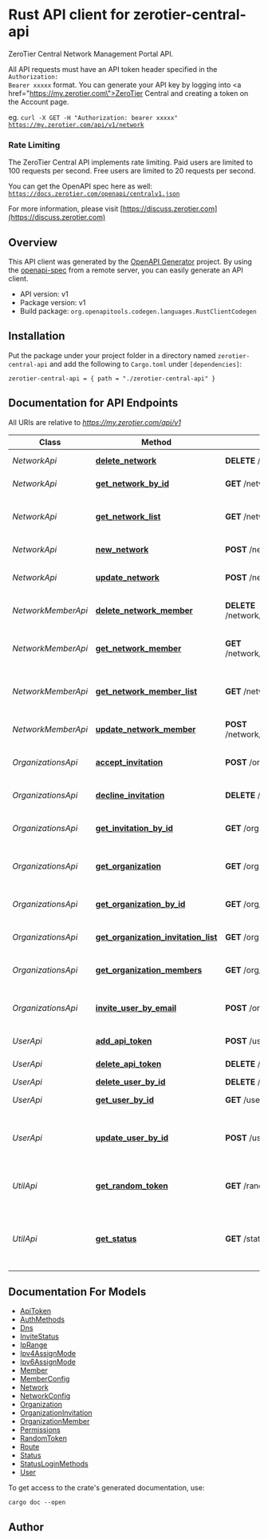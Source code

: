 # Rust API client for zerotier-central-api

ZeroTier Central Network Management Portal API.<p>All API requests must have an API token header specified in the <code>Authorization: Bearer xxxxx</code> format.  You can generate your API key by logging into <a href=\"https://my.zerotier.com\">ZeroTier Central</a> and creating a token on the Account page.</p><p>eg. <code>curl -X GET -H \"Authorization: bearer xxxxx\" https://my.zerotier.com/api/v1/network</code></p><p><h3>Rate Limiting</h3></p><p>The ZeroTier Central API implements rate limiting.  Paid users are limited to 100 requests per second.  Free users are limited to 20 requests per second.</p> <p> You can get the OpenAPI spec here as well: <code>https://docs.zerotier.com/openapi/centralv1.json</code></p>

For more information, please visit [https://discuss.zerotier.com](https://discuss.zerotier.com)

## Overview

This API client was generated by the [OpenAPI Generator](https://openapi-generator.tech) project.  By using the [openapi-spec](https://openapis.org) from a remote server, you can easily generate an API client.

- API version: v1
- Package version: v1
- Build package: `org.openapitools.codegen.languages.RustClientCodegen`

## Installation

Put the package under your project folder in a directory named `zerotier-central-api` and add the following to `Cargo.toml` under `[dependencies]`:

```
zerotier-central-api = { path = "./zerotier-central-api" }
```

## Documentation for API Endpoints

All URIs are relative to *https://my.zerotier.com/api/v1*

Class | Method | HTTP request | Description
------------ | ------------- | ------------- | -------------
*NetworkApi* | [**delete_network**](docs/NetworkApi.md#delete_network) | **DELETE** /network/{networkID} | delete network
*NetworkApi* | [**get_network_by_id**](docs/NetworkApi.md#get_network_by_id) | **GET** /network/{networkID} | Get network by ID
*NetworkApi* | [**get_network_list**](docs/NetworkApi.md#get_network_list) | **GET** /network | Returns a list of Networks you have access to.
*NetworkApi* | [**new_network**](docs/NetworkApi.md#new_network) | **POST** /network | Create a new network.
*NetworkApi* | [**update_network**](docs/NetworkApi.md#update_network) | **POST** /network/{networkID} | update network configuration
*NetworkMemberApi* | [**delete_network_member**](docs/NetworkMemberApi.md#delete_network_member) | **DELETE** /network/{networkID}/member/{memberID} | Delete a network member
*NetworkMemberApi* | [**get_network_member**](docs/NetworkMemberApi.md#get_network_member) | **GET** /network/{networkID}/member/{memberID} | Return an individual member on a network
*NetworkMemberApi* | [**get_network_member_list**](docs/NetworkMemberApi.md#get_network_member_list) | **GET** /network/{networkID}/member | Returns a list of Members on the network.
*NetworkMemberApi* | [**update_network_member**](docs/NetworkMemberApi.md#update_network_member) | **POST** /network/{networkID}/member/{memberID} | Modify a network member
*OrganizationsApi* | [**accept_invitation**](docs/OrganizationsApi.md#accept_invitation) | **POST** /org-invitation/{inviteID} | Accept organization invitation
*OrganizationsApi* | [**decline_invitation**](docs/OrganizationsApi.md#decline_invitation) | **DELETE** /org-invitation/{inviteID} | Decline organization invitation
*OrganizationsApi* | [**get_invitation_by_id**](docs/OrganizationsApi.md#get_invitation_by_id) | **GET** /org-invitation/{inviteID} | Get organization invitation
*OrganizationsApi* | [**get_organization**](docs/OrganizationsApi.md#get_organization) | **GET** /org | Get the current user's organization
*OrganizationsApi* | [**get_organization_by_id**](docs/OrganizationsApi.md#get_organization_by_id) | **GET** /org/{orgID} | Get organization by ID
*OrganizationsApi* | [**get_organization_invitation_list**](docs/OrganizationsApi.md#get_organization_invitation_list) | **GET** /org-invitation | Get list of organization invitations
*OrganizationsApi* | [**get_organization_members**](docs/OrganizationsApi.md#get_organization_members) | **GET** /org/{orgID}/user | Get list of organization members
*OrganizationsApi* | [**invite_user_by_email**](docs/OrganizationsApi.md#invite_user_by_email) | **POST** /org-invitation | Invite a user to your organization by email
*UserApi* | [**add_api_token**](docs/UserApi.md#add_api_token) | **POST** /user/{userID}/token | Add an API token
*UserApi* | [**delete_api_token**](docs/UserApi.md#delete_api_token) | **DELETE** /user/{userID}/token/{tokenName} | Delete API Token
*UserApi* | [**delete_user_by_id**](docs/UserApi.md#delete_user_by_id) | **DELETE** /user/{userID} | Delete user
*UserApi* | [**get_user_by_id**](docs/UserApi.md#get_user_by_id) | **GET** /user/{userID} | Get user record
*UserApi* | [**update_user_by_id**](docs/UserApi.md#update_user_by_id) | **POST** /user/{userID} | Update user record (SMS number or Display Name only)
*UtilApi* | [**get_random_token**](docs/UtilApi.md#get_random_token) | **GET** /randomToken | Get a random 32 character token
*UtilApi* | [**get_status**](docs/UtilApi.md#get_status) | **GET** /status | Obtain the overall status of the account tied to the API token in use.


## Documentation For Models

 - [ApiToken](docs/ApiToken.md)
 - [AuthMethods](docs/AuthMethods.md)
 - [Dns](docs/Dns.md)
 - [InviteStatus](docs/InviteStatus.md)
 - [IpRange](docs/IpRange.md)
 - [Ipv4AssignMode](docs/Ipv4AssignMode.md)
 - [Ipv6AssignMode](docs/Ipv6AssignMode.md)
 - [Member](docs/Member.md)
 - [MemberConfig](docs/MemberConfig.md)
 - [Network](docs/Network.md)
 - [NetworkConfig](docs/NetworkConfig.md)
 - [Organization](docs/Organization.md)
 - [OrganizationInvitation](docs/OrganizationInvitation.md)
 - [OrganizationMember](docs/OrganizationMember.md)
 - [Permissions](docs/Permissions.md)
 - [RandomToken](docs/RandomToken.md)
 - [Route](docs/Route.md)
 - [Status](docs/Status.md)
 - [StatusLoginMethods](docs/StatusLoginMethods.md)
 - [User](docs/User.md)


To get access to the crate's generated documentation, use:

```
cargo doc --open
```

## Author



